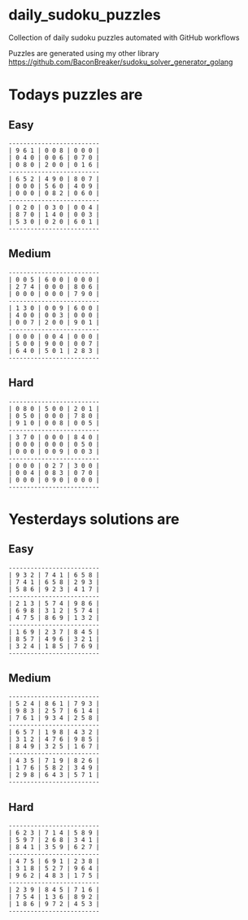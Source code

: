 
# daily_sudoku_puzzles 

Collection of daily sudoku puzzles automated with GitHub workflows 

Puzzles are generated using my other library https://github.com/BaconBreaker/sudoku_solver_generator_golang 
 

# Todays puzzles are 

## Easy 

```
-------------------------
| 9 6 1 | 0 0 8 | 0 0 0 | 
| 0 4 0 | 0 0 6 | 0 7 0 | 
| 0 8 0 | 2 0 0 | 0 1 6 | 
-------------------------
| 6 5 2 | 4 9 0 | 8 0 7 | 
| 0 0 0 | 5 6 0 | 4 0 9 | 
| 0 0 0 | 0 8 2 | 0 6 0 | 
-------------------------
| 0 2 0 | 0 3 0 | 0 0 4 | 
| 8 7 0 | 1 4 0 | 0 0 3 | 
| 5 3 0 | 0 2 0 | 6 0 1 | 
-------------------------
```
## Medium 

```
-------------------------
| 0 0 5 | 6 0 0 | 0 0 0 | 
| 2 7 4 | 0 0 0 | 8 0 6 | 
| 0 0 0 | 0 0 0 | 7 9 0 | 
-------------------------
| 1 3 0 | 0 0 9 | 6 0 0 | 
| 4 0 0 | 0 0 3 | 0 0 0 | 
| 0 0 7 | 2 0 0 | 9 0 1 | 
-------------------------
| 0 0 0 | 0 0 4 | 0 0 0 | 
| 5 0 0 | 9 0 0 | 0 0 7 | 
| 6 4 0 | 5 0 1 | 2 8 3 | 
-------------------------
```
## Hard 

```
-------------------------
| 0 8 0 | 5 0 0 | 2 0 1 | 
| 0 5 0 | 0 0 0 | 7 8 0 | 
| 9 1 0 | 0 0 8 | 0 0 5 | 
-------------------------
| 3 7 0 | 0 0 0 | 8 4 0 | 
| 0 0 0 | 0 0 0 | 0 5 0 | 
| 0 0 0 | 0 0 9 | 0 0 3 | 
-------------------------
| 0 0 0 | 0 2 7 | 3 0 0 | 
| 0 0 4 | 0 8 3 | 0 7 0 | 
| 0 0 0 | 0 9 0 | 0 0 0 | 
-------------------------
```
# Yesterdays solutions are 

## Easy 

```
-------------------------
| 9 3 2 | 7 4 1 | 6 5 8 | 
| 7 4 1 | 6 5 8 | 2 9 3 | 
| 5 8 6 | 9 2 3 | 4 1 7 | 
-------------------------
| 2 1 3 | 5 7 4 | 9 8 6 | 
| 6 9 8 | 3 1 2 | 5 7 4 | 
| 4 7 5 | 8 6 9 | 1 3 2 | 
-------------------------
| 1 6 9 | 2 3 7 | 8 4 5 | 
| 8 5 7 | 4 9 6 | 3 2 1 | 
| 3 2 4 | 1 8 5 | 7 6 9 | 
-------------------------
```
## Medium 

```
-------------------------
| 5 2 4 | 8 6 1 | 7 9 3 | 
| 9 8 3 | 2 5 7 | 6 1 4 | 
| 7 6 1 | 9 3 4 | 2 5 8 | 
-------------------------
| 6 5 7 | 1 9 8 | 4 3 2 | 
| 3 1 2 | 4 7 6 | 9 8 5 | 
| 8 4 9 | 3 2 5 | 1 6 7 | 
-------------------------
| 4 3 5 | 7 1 9 | 8 2 6 | 
| 1 7 6 | 5 8 2 | 3 4 9 | 
| 2 9 8 | 6 4 3 | 5 7 1 | 
-------------------------
```
## Hard 

```
-------------------------
| 6 2 3 | 7 1 4 | 5 8 9 | 
| 5 9 7 | 2 6 8 | 3 4 1 | 
| 8 4 1 | 3 5 9 | 6 2 7 | 
-------------------------
| 4 7 5 | 6 9 1 | 2 3 8 | 
| 3 1 8 | 5 2 7 | 9 6 4 | 
| 9 6 2 | 4 8 3 | 1 7 5 | 
-------------------------
| 2 3 9 | 8 4 5 | 7 1 6 | 
| 7 5 4 | 1 3 6 | 8 9 2 | 
| 1 8 6 | 9 7 2 | 4 5 3 | 
-------------------------
```
